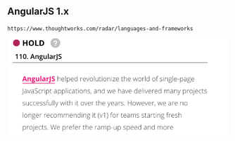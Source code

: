 ##  AngularJS 1.x
```HTML
https://www.thoughtworks.com/radar/languages-and-frameworks
```
<img src="resources/angular.png"/>
